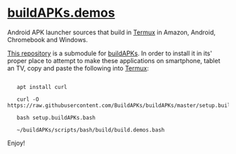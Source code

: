 # [buildAPKs.demos](https://github.com/BuildAPKs/buildAPKs.demos)
Android APK launcher sources that build in [Termux](https://github.com/termux) in Amazon, Android, Chromebook and Windows. 

[This repository](https://github.com/BuildAPKs/buildAPKs.demos) is a submodule for [buildAPKs](https://github.com/BuildAPKs/buildAPKs).  In order to install it in its' proper place to attempt to make these applications on smartphone, tablet an TV, copy and paste the following into [Termux](https://github.com/termux):

```

   apt install curl 

   curl -O https://raw.githubusercontent.com/BuildAPKs/buildAPKs/master/setup.buildAPKs.bash

   bash setup.buildAPKs.bash

   ~/buildAPKs/scripts/bash/build/build.demos.bash

```
Enjoy!
<!--README.md EOF-->
